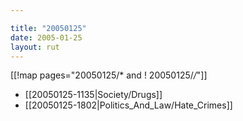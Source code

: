 ```yaml
---

title: "20050125"
date: 2005-01-25
layout: rut
---
```


[[!map pages="20050125/* and ! 20050125/*/*"]]
* [[20050125-1135|Society/Drugs]]
* [[20050125-1802|Politics_And_Law/Hate_Crimes]]
